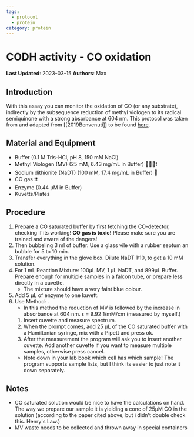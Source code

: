 ```yaml
---
tags:
  - protocol
  - protein
category: protein
---
```

# CODH activity - CO oxidation

**Last Updated**: 2023-03-15
**Authors**: Max

## Introduction
With this assay you can monitor the oxidation of CO (or any substrate), indirectly by the subsequence reduction of methyl viologen to its radical semiquinone with a strong absorbance at 604 nm. This protocol was taken from and adapted from [[2019Benvenuti]] to be found [here](https://doi.org/10.1016/j.bbabio.2020.148188).

## Material and Equipment

- Buffer (0.1 M Tris-HCl, pH 8, 150 mM NaCl)
- Methyl Viologen (MV) (25 mM, 6.43 mg/mL in Buffer) 🥼🥽🧤❗
- Sodium dithionite (NaDT) (100 mM, 17.4 mg/mL in Buffer) 🥽
- CO gas ❗❗
- Enzyme (0.44 µM in Buffer)
- Kuvetts/Plates

## Procedure
1. Prepare a CO saturated buffer by first fetching the CO-detector, checking if its working! **CO gas is toxic!** Please make sure you are trained and aware of the dangers!
2. Then bubbeling 3 ml of buffer. Use a glass vile with a rubber septum an bubble for 5 to 10 min. 
3. Transfer everything in the glove box. Dilute NaDT 1:10, to get a 10 mM solution.
4. For 1 mL Reaction Mixture: 100µL MV, 1 µL NaDT, and 899µL Buffer. Prepare enough for multiple samples in a falcon tube, or prepare less directly in a cuvette.
	- The mixture should have a very faint blue colour.
5. Add 5 µL of enzyme to one kuvett.
6. Use Method:                    . 
	- In this method the reduction of MV is followed by the increase in absorbance at 604 nm. $\epsilon$  = 9.92 1/mM/cm (measured by myself.)
	1. Insert cuvette and measure spectrum.
	2. When the prompt comes, add 25 µL of the CO saturated buffer with a Hamiltonian syringe, mix with a Pipett and press ok.
	3. After the measurement the program will ask you to insert another cuvette. Add another cuvette if you want to measure multiple samples, otherwise press cancel.
	- Note down in your lab book which cell has which sample! The program supports sample lists, but I think its easier to just note it down separately.

## Notes
- CO saturated solution would be nice to have the calculations on hand. The way we prepare our sample it is yielding a conc of 25µM CO in the solution (according to the paper cited above, but i didn't double check this. Henry's Law.)
- MV waste needs to be collected and thrown away in special containers